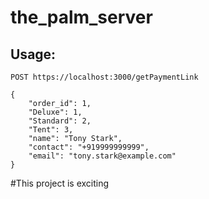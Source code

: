 # the_palm_server

## Usage:

```
POST https://localhost:3000/getPaymentLink

{
    "order_id": 1,
    "Deluxe": 1,
    "Standard": 2,
    "Tent": 3,
    "name": "Tony Stark",
    "contact": "+919999999999",
    "email": "tony.stark@example.com"
}
``` 


#This project is exciting